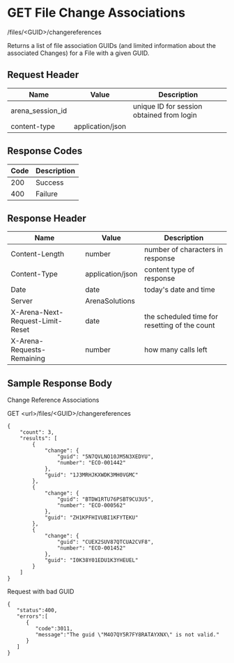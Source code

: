 # GET File Change Associations
/files/&lt;GUID&gt;/changereferences

Returns a list of file association GUIDs \(and limited information about the associated Changes\) for a File with a given GUID. 

## Request Header

| Name  | Value  | Description  |
|  --- |  --- |  --- | 
| arena_session_id  |   | unique ID for session obtained from login  |
| content-type  | application/json  |   |

## Response Codes

| Code  | Description  |
|  --- |  --- | 
| 200  | Success  |
| 400  | Failure  |

## Response Header

| Name  | Value  | Description  |
|  --- |  --- |  --- | 
| Content-Length  | number  | number of characters in response  |
| Content-Type  | application/json  | content type of response  |
| Date  | date  | today's date and time  |
| Server  | ArenaSolutions  |   |
| X-Arena-Next-Request-Limit-Reset   | date  | the scheduled time for resetting of the count  |
| X-Arena-Requests-Remaining   | number  | how many calls left  |

## Sample Response Body
Change Reference  Associations

GET &lt;url&gt;/files/&lt;GUID&gt;/changereferences

```
{
    "count": 3,
    "results": [
        {
            "change": {
                "guid": "5N7QVLNO10JM5N3XEDYU",
                "number": "ECO-001442"
            },
            "guid": "1J3MRHJKXWDK3MH0VGMC"
        },
        {
            "change": {
                "guid": "BTDW1RTU76PSBT9CU3U5",
                "number": "ECO-000562"
            },
            "guid": "ZH1KPFHIVUBI1KFYTEKU"
        },
        {
            "change": {
                "guid": "CUEX2SUV87QTCUA2CVF8",
                "number": "ECO-001452"
            },
            "guid": "I0K38Y01EDU1K3YHEUEL"
        }
    ]
}
```
Request with bad GUID

```
{  
   "status":400,
   "errors":[  
      {  
         "code":3011,
         "message":"The guid \"M4O7QY5R7FY8RATAYXNX\" is not valid."
      }
   ]
}
```
